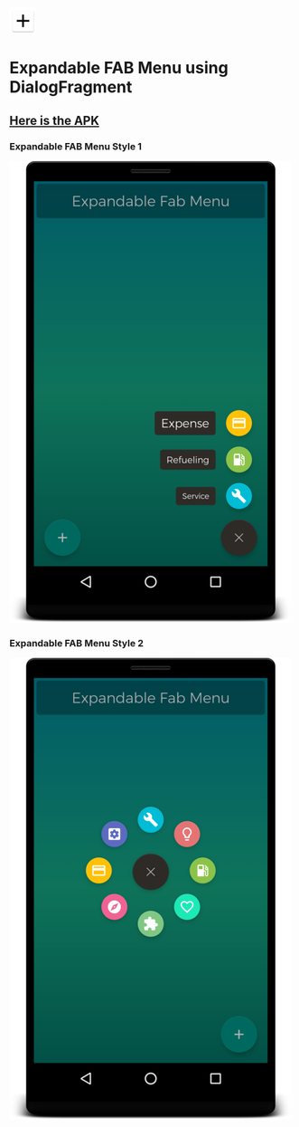 
![Logo](Screenshots/ic_launcher.png)
# Expandable FAB Menu using DialogFragment</span>

## [Here is the APK](app/build/outputs/apk)

### Expandable FAB Menu Style 1

![FabMenu1](Screenshots/screenshot_fab_1_500x.png)

### Expandable FAB Menu Style 2

![FabMenu2](Screenshots/screenshot_fab_2_500x.png)

